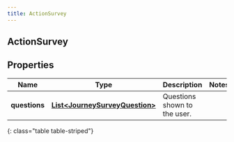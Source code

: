```yaml
---
title: ActionSurvey
---
```

## ActionSurvey


## Properties

| Name | Type | Description | Notes |
| ------------ | ------------- | ------------- | ------------- |
| **questions** | <!----><!---->[**List&lt;JourneySurveyQuestion&gt;**](JourneySurveyQuestion.html)<!----> | Questions shown to the user. |  |
{: class="table table-striped"}



